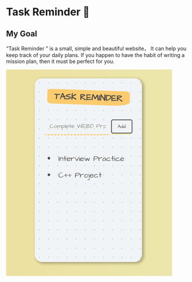 # Task Reminder 💪

## My Goal

“Task Reminder ” is a small, simple and beautiful website， It can help you keep track of your daily plans. If you happen to have the habit of writing a mission plan, then it must be perfect for you.




![Finished App](demo/demo.gif)


